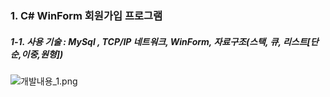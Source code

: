 ### 1. C# WinForm 회원가입 프로그램

##### 1-1. 사용 기술 : MySql , TCP/IP 네트워크, WinForm, 자료구조(스택, 큐, 리스트[단순,이중,원형])

![개발내용_1.png](./사진/)
